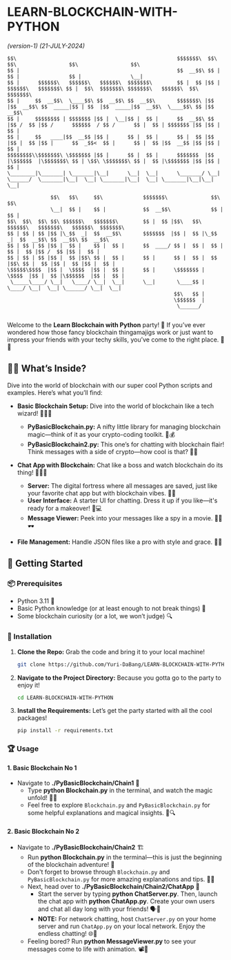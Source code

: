 # LEARN-BLOCKCHAIN-WITH-PYTHON 
*(version-1) (21-JULY-2024)*

```
$$\                                                    $$$$$$$\  $$\                     $$\                 $$\                 $$\           
$$ |                                                   $$  __$$\ $$ |                    $$ |                $$ |                \__|          
$$ |      $$$$$$\   $$$$$$\   $$$$$$\  $$$$$$$\        $$ |  $$ |$$ | $$$$$$\   $$$$$$$\ $$ |  $$\  $$$$$$$\ $$$$$$$\   $$$$$$\  $$\ $$$$$$$\  
$$ |     $$  __$$\  \____$$\ $$  __$$\ $$  __$$\       $$$$$$$\ |$$ |$$  __$$\ $$  _____|$$ | $$  |$$  _____|$$  __$$\  \____$$\ $$ |$$  __$$\ 
$$ |     $$$$$$$$ | $$$$$$$ |$$ |  \__|$$ |  $$ |      $$  __$$\ $$ |$$ /  $$ |$$ /      $$$$$$  / $$ /      $$ |  $$ | $$$$$$$ |$$ |$$ |  $$ |
$$ |     $$   ____|$$  __$$ |$$ |      $$ |  $$ |      $$ |  $$ |$$ |$$ |  $$ |$$ |      $$  _$$<  $$ |      $$ |  $$ |$$  __$$ |$$ |$$ |  $$ |
$$$$$$$$\\$$$$$$$\ \$$$$$$$ |$$ |      $$ |  $$ |      $$$$$$$  |$$ |\$$$$$$  |\$$$$$$$\ $$ | \$$\ \$$$$$$$\ $$ |  $$ |\$$$$$$$ |$$ |$$ |  $$ |
\________|\_______| \_______|\__|      \__|  \__|      \_______/ \__| \______/  \_______|\__|  \__| \_______|\__|  \__| \_______|\__|\__|  \__|

              $$\   $$\     $$\             $$$$$$$\              $$\     $$\                           
              \__|  $$ |    $$ |            $$  __$$\             $$ |    $$ |                          
$$\  $$\  $$\ $$\ $$$$$$\   $$$$$$$\        $$ |  $$ |$$\   $$\ $$$$$$\   $$$$$$$\   $$$$$$\  $$$$$$$\  
$$ | $$ | $$ |$$ |\_$$  _|  $$  __$$\       $$$$$$$  |$$ |  $$ |\_$$  _|  $$  __$$\ $$  __$$\ $$  __$$\ 
$$ | $$ | $$ |$$ |  $$ |    $$ |  $$ |      $$  ____/ $$ |  $$ |  $$ |    $$ |  $$ |$$ /  $$ |$$ |  $$ |
$$ | $$ | $$ |$$ |  $$ |$$\ $$ |  $$ |      $$ |      $$ |  $$ |  $$ |$$\ $$ |  $$ |$$ |  $$ |$$ |  $$ |
\$$$$$\$$$$  |$$ |  \$$$$  |$$ |  $$ |      $$ |      \$$$$$$$ |  \$$$$  |$$ |  $$ |\$$$$$$  |$$ |  $$ |
 \_____\____/ \__|   \____/ \__|  \__|      \__|       \____$$ |   \____/ \__|  \__| \______/ \__|  \__|
                                                      $$\   $$ |                                        
                                                      \$$$$$$  |                                        
                                                       \______/
                                                       
 ```

Welcome to the **Learn Blockchain with Python** party! 🎉 If you’ve ever wondered how those fancy blockchain thingamajigs work or just want to impress your friends with your techy skills, you’ve come to the right place. 🎩✨

## 🕵️‍♂️ What’s Inside?

Dive into the world of blockchain with our super cool Python scripts and examples. Here’s what you’ll find:

- **Basic Blockchain Setup:** Dive into the world of blockchain like a tech wizard! 🧙‍♂️🔗
    - **PyBasicBlockchain.py:** A nifty little library for managing blockchain magic—think of it as your crypto-coding toolkit. 💼💰
    - **PyBasicBlockchain2.py:** This one’s for chatting with blockchain flair! Think messages with a side of crypto—how cool is that? 💬💎

- **Chat App with Blockchain:** Chat like a boss and watch blockchain do its thing! 🚀💬🔗
    - **Server:** The digital fortress where all messages are saved, just like your favorite chat app but with blockchain vibes. 🏰💬
    - **User Interface:** A starter UI for chatting. Dress it up if you like—it's ready for a makeover! 🎨💻
    - **Message Viewer:** Peek into your messages like a spy in a movie. 🕵️‍♂️🕶️

- **File Management:** Handle JSON files like a pro with style and grace. 📂✨

## 🚀 Getting Started

### 📦 Prerequisites

- Python 3.11 🐍
- Basic Python knowledge (or at least enough to not break things) 🧠
- Some blockchain curiosity (or a lot, we won’t judge) 🔍

### 🎉 Installation

1. **Clone the Repo:** Grab the code and bring it to your local machine!

    ```bash
    git clone https://github.com/Yuri-DaBang/LEARN-BLOCKCHAIN-WITH-PYTHON.git
    ```

2. **Navigate to the Project Directory:** Because you gotta go to the party to enjoy it!

    ```bash
    cd LEARN-BLOCKCHAIN-WITH-PYTHON
    ```

3. **Install the Requirements:** Let’s get the party started with all the cool packages!

    ```bash
    pip install -r requirements.txt
    ```

### 🏆 Usage

#### 1. **Basic Blockchain No 1**
- Navigate to **./PyBasicBlockchain/Chain1** 📂
    - Type **python Blockchain.py** in the terminal, and watch the magic unfold! 🎩✨
    - Feel free to explore `Blockchain.py` and `PyBasicBlockchain.py` for some helpful explanations and magical insights. 📜🔍

#### 2. **Basic Blockchain No 2**
- Navigate to **./PyBasicBlockchain/Chain2** 🏗️
    - Run **python Blockchain.py** in the terminal—this is just the beginning of the blockchain adventure! 🚀
    - Don't forget to browse through `Blockchain.py` and `PyBasicBlockchain.py` for more amazing explanations and tips. 📖🧠
    - Next, head over to **./PyBasicBlockchain/Chain2/ChatApp** 💬
        - Start the server by typing **python ChatServer.py**. Then, launch the chat app with **python ChatApp.py**. Create your own users and chat all day long with your friends! 🗣️🎉
        - **NOTE:** For network chatting, host `ChatServer.py` on your home server and run `ChatApp.py` on your local network. Enjoy the endless chatting! 🌐🎈
    - Feeling bored? Run **python MessageViewer.py <fileaddress>** to see your messages come to life with animation. 📽️🎨
